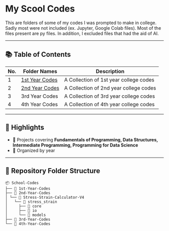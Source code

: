 # My Scool Codes

This are folders of some of my codes I was prompted to make in college. Sadly most were not included (ex. Jupyter, Google Colab files). Most of the files present are py files. In addition, I excluded files that had the aid of AI.

---

## 📚 Table of Contents
| No. | Folder Names | Description |
|-----|---------------|-------------|
| 1 | [1st Year Codes](./1st-Year-Codes) | A Collection of 1st year college codes |
| 2 | [2nd Year Codes](./2nd-Year-Codes) | A Collection of 2nd year college codes |
| 3 | 3rd Year Codes | A Collection of 3rd year college codes |
| 4 | 4th Year Codes | A Collection of 4th year college codes |

---

## 🚀 Highlights
- 🧠 Projects covering **Fundamentals of Programming, Data Structures, Intermediate Programming, Programming for Data Science**
- 📅 Organized by year

---

## 📁 Repository Folder Structure
```
📦 School-Codes
├── 📂 1st-Year-Codes
├── 📂 2nd-Year-Codes
│ └── 📂 Stress-Strain-Calculator-V4
│   └── 📂 stress_strain
│     ├── 📂 core
│     ├── 📂 io
│     └── 📂 models
├── 📂 3rd-Year-Codes
└── 📂 4th-Year-Codes
```






